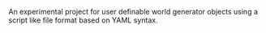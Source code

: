 An experimental project for user definable world generator objects using a script like file format based on YAML syntax.
